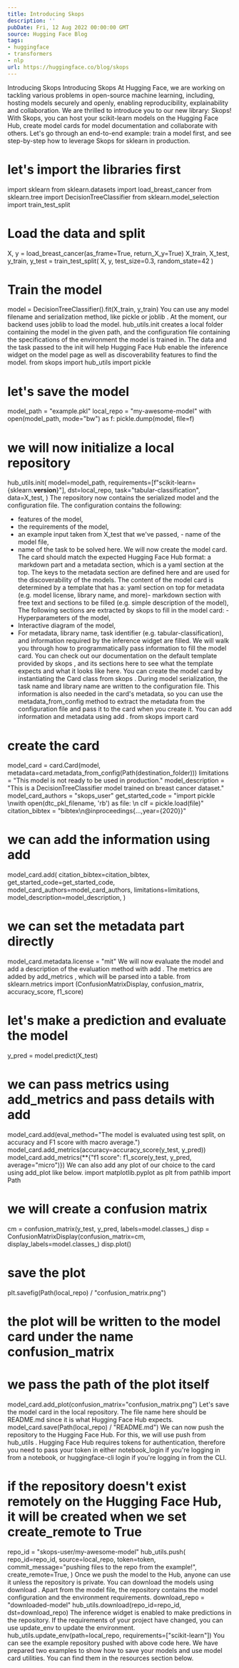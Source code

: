 ```yaml
---
title: Introducing Skops
description: ''
pubDate: Fri, 12 Aug 2022 00:00:00 GMT
source: Hugging Face Blog
tags:
- huggingface
- transformers
- nlp
url: https://huggingface.co/blog/skops
---
```


Introducing Skops
Introducing Skops
At Hugging Face, we are working on tackling various problems in open-source machine learning, including, hosting models securely and openly, enabling reproducibility, explainability and collaboration. We are thrilled to introduce you to our new library: Skops! With Skops, you can host your scikit-learn models on the Hugging Face Hub, create model cards for model documentation and collaborate with others.
Let's go through an end-to-end example: train a model first, and see step-by-step how to leverage Skops for sklearn in production.
# let's import the libraries first
import sklearn
from sklearn.datasets import load_breast_cancer
from sklearn.tree import DecisionTreeClassifier
from sklearn.model_selection import train_test_split
# Load the data and split
X, y = load_breast_cancer(as_frame=True, return_X_y=True)
X_train, X_test, y_train, y_test = train_test_split(
X, y, test_size=0.3, random_state=42
)
# Train the model
model = DecisionTreeClassifier().fit(X_train, y_train)
You can use any model filename and serialization method, like pickle
or joblib
. At the moment, our backend uses joblib
to load the model. hub_utils.init
creates a local folder containing the model in the given path, and the configuration file containing the specifications of the environment the model is trained in. The data and the task passed to the init
will help Hugging Face Hub enable the inference widget on the model page as well as discoverability features to find the model.
from skops import hub_utils
import pickle
# let's save the model
model_path = "example.pkl"
local_repo = "my-awesome-model"
with open(model_path, mode="bw") as f:
pickle.dump(model, file=f)
# we will now initialize a local repository
hub_utils.init(
model=model_path,
requirements=[f"scikit-learn={sklearn.__version__}"],
dst=local_repo,
task="tabular-classification",
data=X_test,
)
The repository now contains the serialized model and the configuration file. The configuration contains the following:
- features of the model,
- the requirements of the model,
- an example input taken from
X_test
that we've passed, - name of the model file,
- name of the task to be solved here.
We will now create the model card. The card should match the expected Hugging Face Hub format: a markdown part and a metadata section, which is a yaml
section at the top. The keys to the metadata section are defined here and are used for the discoverability of the models.
The content of the model card is determined by a template that has a:
yaml
section on top for metadata (e.g. model license, library name, and more)- markdown section with free text and sections to be filled (e.g. simple description of the model),
The following sections are extracted by
skops
to fill in the model card: - Hyperparameters of the model,
- Interactive diagram of the model,
- For metadata, library name, task identifier (e.g. tabular-classification), and information required by the inference widget are filled.
We will walk you through how to programmatically pass information to fill the model card. You can check out our documentation on the default template provided by skops
, and its sections here to see what the template expects and what it looks like here.
You can create the model card by instantiating the Card
class from skops
. During model serialization, the task name and library name are written to the configuration file. This information is also needed in the card's metadata, so you can use the metadata_from_config
method to extract the metadata from the configuration file and pass it to the card when you create it. You can add information and metadata using add
.
from skops import card
# create the card
model_card = card.Card(model, metadata=card.metadata_from_config(Path(destination_folder)))
limitations = "This model is not ready to be used in production."
model_description = "This is a DecisionTreeClassifier model trained on breast cancer dataset."
model_card_authors = "skops_user"
get_started_code = "import pickle \nwith open(dtc_pkl_filename, 'rb') as file: \n clf = pickle.load(file)"
citation_bibtex = "bibtex\n@inproceedings{...,year={2020}}"
# we can add the information using add
model_card.add(
citation_bibtex=citation_bibtex,
get_started_code=get_started_code,
model_card_authors=model_card_authors,
limitations=limitations,
model_description=model_description,
)
# we can set the metadata part directly
model_card.metadata.license = "mit"
We will now evaluate the model and add a description of the evaluation method with add
. The metrics are added by add_metrics
, which will be parsed into a table.
from sklearn.metrics import (ConfusionMatrixDisplay, confusion_matrix,
accuracy_score, f1_score)
# let's make a prediction and evaluate the model
y_pred = model.predict(X_test)
# we can pass metrics using add_metrics and pass details with add
model_card.add(eval_method="The model is evaluated using test split, on accuracy and F1 score with macro average.")
model_card.add_metrics(accuracy=accuracy_score(y_test, y_pred))
model_card.add_metrics(**{"f1 score": f1_score(y_test, y_pred, average="micro")})
We can also add any plot of our choice to the card using add_plot
like below.
import matplotlib.pyplot as plt
from pathlib import Path
# we will create a confusion matrix
cm = confusion_matrix(y_test, y_pred, labels=model.classes_)
disp = ConfusionMatrixDisplay(confusion_matrix=cm, display_labels=model.classes_)
disp.plot()
# save the plot
plt.savefig(Path(local_repo) / "confusion_matrix.png")
# the plot will be written to the model card under the name confusion_matrix
# we pass the path of the plot itself
model_card.add_plot(confusion_matrix="confusion_matrix.png")
Let's save the model card in the local repository. The file name here should be README.md
since it is what Hugging Face Hub expects.
model_card.save(Path(local_repo) / "README.md")
We can now push the repository to the Hugging Face Hub. For this, we will use push
from hub_utils
. Hugging Face Hub requires tokens for authentication, therefore you need to pass your token in either notebook_login
if you're logging in from a notebook, or huggingface-cli login
if you're logging in from the CLI.
# if the repository doesn't exist remotely on the Hugging Face Hub, it will be created when we set create_remote to True
repo_id = "skops-user/my-awesome-model"
hub_utils.push(
repo_id=repo_id,
source=local_repo,
token=token,
commit_message="pushing files to the repo from the example!",
create_remote=True,
)
Once we push the model to the Hub, anyone can use it unless the repository is private. You can download the models using download
. Apart from the model file, the repository contains the model configuration and the environment requirements.
download_repo = "downloaded-model"
hub_utils.download(repo_id=repo_id, dst=download_repo)
The inference widget is enabled to make predictions in the repository.
If the requirements of your project have changed, you can use update_env
to update the environment.
hub_utils.update_env(path=local_repo, requirements=["scikit-learn"])
You can see the example repository pushed with above code here. We have prepared two examples to show how to save your models and use model card utilities. You can find them in the resources section below.